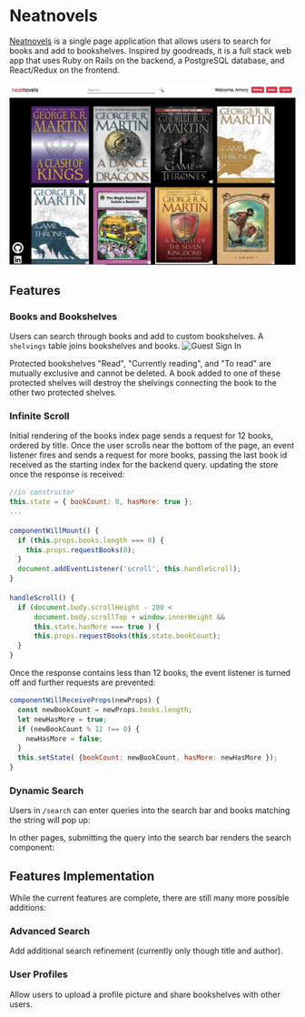 # Neatnovels

[Neatnovels][heroku-link] is a single page application that allows users to search for books and add to bookshelves. Inspired by goodreads, it is a full stack web app that uses Ruby on Rails on the backend, a PostgreSQL database, and React/Redux on the frontend.

![Neatnovels home page](./docs/images/neatnovels-home-page.png)
## Features

### Books and Bookshelves
Users can search through books and add to custom bookshelves. A `shelvings` table joins bookshelves and books.
![Guest Sign In](./docs/images/guest-sign-in.png)

Protected bookshelves "Read", "Currently reading", and "To read" are mutually exclusive and cannot be deleted. A book added to one of these protected shelves will destroy the shelvings connecting the book to the other two protected shelves.

### Infinite Scroll
Initial rendering of the books index page sends a request for 12 books, ordered by title. Once the user scrolls near the bottom of the page, an event listener fires and sends a request for more books, passing the last book id received as the starting index for the backend query. updating the store once the response is received:

```javascript
//in constructor
this.state = { bookCount: 0, hasMore: true };
...

componentWillMount() {
  if (this.props.books.length === 0) {
    this.props.requestBooks(0);
  }
  document.addEventListener('scroll', this.handleScroll);
}

handleScroll() {
  if (document.body.scrollHeight - 200 <
      document.body.scrollTop + window.innerHeight &&
      this.state.hasMore === true ) {
      this.props.requestBooks(this.state.bookCount);
  }
}
```


Once the response contains less than 12 books, the event listener is turned off and further requests are
prevented:

```javascript
componentWillReceiveProps(newProps) {
  const newBookCount = newProps.books.length;
  let newHasMore = true;
  if (newBookCount % 12 !== 0) {
    newHasMore = false;
  }
  this.setState( {bookCount: newBookCount, hasMore: newHasMore });
}
```

### Dynamic Search
Users in `/search` can enter queries into the search bar and books matching the string will pop up:

In other pages, submitting the query into the search bar renders the search component:

## Features Implementation
While the current features are complete, there are still many more possible additions:

### Advanced Search
Add additional search refinement (currently only though title and author).

### User Profiles
Allow users to upload a profile picture and share bookshelves with other users.

[heroku-link]: http//neatnovels.herokuapp.com
